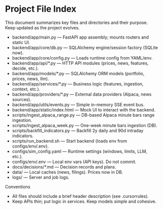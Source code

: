 # Project File Index

This document summarizes key files and directories and their purpose. Keep updated as the project evolves.

- backend/app/main.py — FastAPI app assembly; mounts routers and static UI.
- backend/app/core/db.py — SQLAlchemy engine/session factory (SQLite now).
- backend/app/core/config.py — Loads runtime config from YAML/env.
- backend/app/api/*.py — HTTP API modules (prices, news, features, decide, etc.).
- backend/app/models/*.py — SQLAlchemy ORM models (portfolio, prices, news, llm).
- backend/app/services/*.py — Business logic (features, ingestion, context, etc.).
- backend/app/providers/*.py — External data providers (Alpaca, news sources).
- backend/app/utils/events.py — Simple in-memory SSE event bus.
- backend/app/static/index.html — Mock UI to interact with the backend.
- scripts/ingest_alpaca_range.py — DB-based Alpaca minute bars range ingestion.
- scripts/ingest_alpaca_week.py — One-week minute bars ingestion (DB).
- scripts/backfill_indicators.py — Backfill 2y daily and 90d intraday indicators.
- scripts/run_backend.sh — Start backend (loads env from configs/env/.env).
- configs/sim_config.yaml — Runtime settings (windows, limits, LLM, etc.).
- configs/env/.env — Local env vars (API keys). Do not commit.
- docs/decisions/*.md — Decision records and plans.
- data/ — Local caches (news, filings). Prices now in DB.
- logs/ — Server and job logs.

Conventions
- All files should include a brief header description (see .cursorrules).
- Keep APIs thin; put logic in services. Keep models simple and cohesive.
